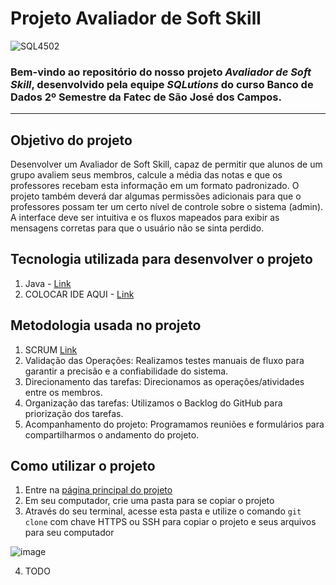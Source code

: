 # Projeto Avaliador de Soft Skill

![SQL4502](https://github.com/SQLutions-FATEC/API-1-Semestre/assets/163171187/c5ce0fe7-6cbb-43b9-8937-aabfac5c8ef5)

### Bem-vindo ao repositório do nosso projeto _**Avaliador de Soft Skill**_, desenvolvido pela equipe _**SQLutions**_ do curso Banco de Dados 2º Semestre da Fatec de São José dos Campos.

---

## Objetivo do projeto

Desenvolver um Avaliador de Soft Skill, capaz de permitir que alunos de um grupo avaliem seus membros, calcule a média das notas e que os professores recebam esta informação em um formato padronizado. O projeto também deverá dar algumas permissões adicionais para que o professores possam ter um certo nível de controle sobre o sistema (admin). A interface deve ser intuitiva e os fluxos mapeados para exibir as mensagens corretas para que o usuário não se sinta perdido.

## Tecnologia utilizada para desenvolver o projeto

1. Java - [Link](https://www.java.com/pt-BR/)
2. COLOCAR IDE AQUI - [Link]()

## Metodologia usada no projeto

1.  SCRUM [Link](https://www.atlassian.com/br/agile/scrum)
2.  Validação das Operações: Realizamos testes manuais de fluxo para garantir a precisão e a confiabilidade do sistema.
3.  Direcionamento das tarefas: Direcionamos as operações/atividades entre os membros.
4.  Organização das tarefas: Utilizamos o Backlog do GitHub para priorização dos tarefas.
5.  Acompanhamento do projeto: Programamos reuniões e formulários para compartilharmos o andamento do projeto.

## Como utilizar o projeto

1. Entre na [página principal do projeto](https://github.com/SQLutions-FATEC/API-2-Semestre)
2. Em seu computador, crie uma pasta para se copiar o projeto
3. Através do seu terminal, acesse esta pasta e utilize o comando `git clone` com chave HTTPS ou SSH para copiar o projeto e seus arquivos para seu computador

![image](![image](https://github.com/user-attachments/assets/fd08b675-724f-4bda-8c27-65435de06037))

4. TODO

